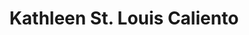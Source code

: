 ---
layout: layouts/profile.liquid
title: Kathleen St. Louis Caliento
id: kathleen_st_louis_caliento
first: Kathleen
middle: St. Louis
last: Caliento
suffix: 
currentTitle: President & CEO
currentOrg: Cara Collective
bio: Kathleen Caliento is President &amp; CEO of Cara Collective, a nationally recognized social enterprise at the forefront of inclusive employment and workforce innovation. A purpose-driven executive with over two decades of cross-sector leadership, Kathleen brings deep experience in enterprise strategy, financial stewardship, and human capital innovation – guiding organizations through complex transformation, growth, and systems-level change.<br /><br />At Cara Collective, she leads a multifaceted enterprise that supports individuals overcoming barriers such as poverty, housing instability, and prior incarceration in securing quality employment. Under her leadership, the organization has launched new revenue-generating business lines, expanded transitional jobs programs, secured multimillion-dollar investments, and strengthened employer partnerships. Her work sits at the intersection of workforce economics, operational scale, and inclusive talent strategy and delivers both social impact and measurable ROI.<br /><br />Kathleen previously held senior leadership roles at The Academy Group and Spark, where she advanced equity-focused talent pipelines and built cross-sector partnerships. She began her career as an educator and researcher, anchoring her leadership in data-driven decision-making, people development, and systems thinking. She holds a Ph.D. in education from Columbia University and an MBA from the University of Illinois.<br /><br />She currently serves on the Board of Trustees at Adler University (Vice Chair), the Board of Near North Montessori, the Leadership Fellows Association Board of Leadership Greater Chicago, and the Cook County Commission on Social Innovation. Past board roles include 826CHI (Vice Chair), the Skender Foundation, EPIC Charter High School (Founding Board Member), and the University of Chicago Consortium on School Research (Co-chair, Steering Committee). She is also a member of The Economic Club, The Executives’ Club of Chicago, and The Chicago Network.<br /><br />Kathleen is particularly drawn to corporate board opportunities where inclusive leadership, long-term value creation, and a clear-eyed view of social and market dynamics converge, and where her expertise in workforce strategy, governance, and ESG leadership can contribute to strategic growth and sound oversight.
linkedin: https://www.linkedin.com/in/kathleen-caliento/
tiktok: 
twitter: 
aboutme: 
insta: 
orgURL: https://www.caracollective.org
snapchat: 
personalURL: 
smallHeadshotURL: assets/images/headshots/K.Caliento%20Headshot_MP_converted_scaled.avif
originalHeadshotURL: assets/images/headshots/K.Caliento%20Headshot_MP_converted_scaled.avif
tags-experience: 
 - Business Development
 - DEI
 - Governance
 - P&L&#58; $0-$500M
 - Transformational and Growth
 - Business Development
 - DEI
 - Governance
 - P&L&#58; $0-$500M
 - Transformational and Growth
 - Venture Capital
tags-current-industries: 
 - Civic/Public Policy
 - Consulting
 - Human Services
 - Management of Companies and Enterprises
 - Other Services (except Public Administration)
tags-current-position: 
 - CEO / Chief Executive Officer
tags-past-industries: 
 - Administrative and Support Services
 - Consulting
 - Education and Health Services
 - Educational Services
 - Human Services
 - Religious, Grantmaking, Civic, Professional, and Similar Organizations
tags-past-position: 
 - Executive Director
 - President
tags-current-board-service: 
    - Nonprofit
tags-past-board-service: 
    - Nonprofit
boards-current-corporate-private: 
boards-current-corporate-public: 
boards-current-nonprofit: 
 - Adler University, Vice Chair, Trustee
 - Near North Montessori, Board Director
 - Leadership Greater Chicago, LFA, Board Member
 - Cook County Commission on Social Innovation, Commissioner
boards-current-privateequity: 
boards-current-spac: 
boards-current-vc: 
boards-past-corporate-private: 
boards-past-corporate-public: 
boards-past-nonprofit: 
 - Skender Foundation, Board Director
 - 826CHI, Board Director, Vice Chair
 - EPIC Charter High School, Founding Board Member
 - University of Chicago Consortium on School Research, Steering Committee Vice Chair
boards-past-privateequity: 
boards-past-spac: 
boards-past-vc: 
---